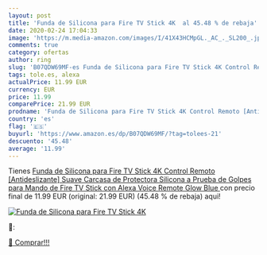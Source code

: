 ```yaml
---
layout: post
title: 'Funda de Silicona para Fire TV Stick 4K  al 45.48 % de rebaja'
date: 2020-02-24 17:04:33
image: 'https://m.media-amazon.com/images/I/41X43HCMpGL._AC_._SL200_.jpg'
comments: true
category: ofertas
author: ring
slug: 'B07QDW69MF-es Funda de Silicona para Fire TV Stick 4K Control Remoto...'
tags: tole.es, alexa
actualPrice: 11.99 EUR
currency: EUR
price: 11.99
comparePrice: 21.99 EUR
prodname: 'Funda de Silicona para Fire TV Stick 4K Control Remoto [Antideslizante] Suave Carcasa de Protectora Silicona a Prueba de Golpes para Mando de Fire TV Stick con Alexa Voice Remote  Glow Blue '
country: 'es'
flag: '🇪🇸'
buyurl: 'https://www.amazon.es/dp/B07QDW69MF/?tag=tolees-21'
descuento: '45.48'
average: '11.99'
---
```


Tienes [Funda de Silicona para Fire TV Stick 4K Control Remoto [Antideslizante] Suave Carcasa de Protectora Silicona a Prueba de Golpes para Mando de Fire TV Stick con Alexa Voice Remote  Glow Blue ](https://www.amazon.es/dp/B07QDW69MF/?tag=tolees-21) con precio final de  11.99 EUR (original: 21.99 EUR) (45.48 %  de rebaja) aqui!

[![Funda de Silicona para Fire TV Stick 4K ](https://m.media-amazon.com/images/I/41X43HCMpGL._AC_._SL200_.jpg)](https://www.amazon.es/dp/B07QDW69MF/?tag=tolees-21)

🔎:


[🛒 Comprar!!!](https://www.amazon.es/dp/B07QDW69MF/?tag=tolees-21)
